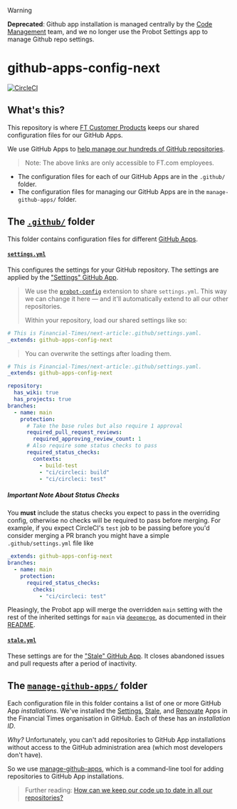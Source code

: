 > [!WARNING]  
> **Deprecated**: Github app installation is managed centrally by the [Code Management](https://financialtimes.enterprise.slack.com/archives/C02ST9MNV0S) team, and we no longer use the Probot Settings app to manage Github repo settings.

# github-apps-config-next

[![CircleCI](https://circleci.com/gh/Financial-Times/github-apps-config-next.svg?style=svg)](https://circleci.com/gh/Financial-Times/github-apps-config-next)

## What's this?
This repository is where [FT Customer Products](https://biz-ops.in.ft.com/Group/customerproducts) keeps our shared configuration files for our GitHub Apps.

We use GitHub Apps to [help manage our hundreds of GitHub repositories](https://github.com/Financial-Times/next/wiki/How-We-Manage-Our-GitHub-Repositories).

> Note: The above links are only accessible to FT.com employees.

* The configuration files for each of our GitHub Apps are in the `.github/` folder.
* The configuration files for managing our GitHub Apps are in the `manage-github-apps/` folder.

## The [`.github/`](https://github.com/Financial-Times/github-apps-config-next/tree/main/.github) folder

This folder contains configuration files for different [GitHub Apps](https://developer.github.com/apps/).

#### [`settings.yml`](https://github.com/Financial-Times/github-apps-config-next/blob/main/.github/settings.yml)

This configures the settings for your GitHub repository. The settings are applied by the ["Settings" GitHub App](https://probot.github.io/apps/settings).

> We use the [`probot-config`](https://github.com/probot/probot-config) extension to share `settings.yml`. This way we can change it here — and it'll automatically extend to all our other repositories.
>
> Within your repository, load our shared settings like so:

```yaml
# This is Financial-Times/next-article:.github/settings.yaml.
_extends: github-apps-config-next
```

> You can overwrite the settings after loading them.

```yaml
# This is Financial-Times/next-article:.github/settings.yaml.
_extends: github-apps-config-next

repository:
  has_wiki: true
  has_projects: true
branches:
  - name: main
    protection:
      # Take the base rules but also require 1 approval
      required_pull_request_reviews:
        required_approving_review_count: 1
      # Also require some status checks to pass
      required_status_checks:
        contexts:
          - build-test
          - "ci/circleci: build"
          - "ci/circleci: test"
```

##### Important Note About Status Checks

You **must** include the status checks you expect to pass in the overriding config, otherwise no checks will be required to pass before merging. For example, if you expect CircleCI's `test` job to be passing before you'd consider merging a PR branch you might have a simple `.github/settings.yml` file like
```yaml
_extends: github-apps-config-next
branches:
  - name: main
    protection:
      required_status_checks:
        checks:
          - "ci/circleci: test"
```
Pleasingly, the Probot app will merge the overridden `main` setting with the rest of the inherited settings for `main` via [`deepmerge`](https://github.com/TehShrike/deepmerge), as documented in their [README](https://github.com/probot/settings#inheritance).

#### [`stale.yml`](https://github.com/Financial-Times/github-apps-config-next/blob/main/.github/stale.yml)

These settings are for the ["Stale" GitHub App](https://github.com/probot/stale). It closes abandoned issues and pull requests after a period of inactivity.

## The [`manage-github-apps/`](https://github.com/Financial-Times/github-apps-config-next/tree/main/manage-github-apps) folder

Each configuration file in this folder contains a list of one or more GitHub App _installations_. We've installed the [Settings](https://probot.github.io/apps/settings), [Stale](https://github.com/probot/stale), and [Renovate](https://github.com/apps/renovate) Apps in the Financial Times organisation in GitHub. Each of these has an _installation ID_.

_Why?_ Unfortunately, you can't add repositories to GitHub App installations without access to the GitHub administration area (which most developers don't have).

So we use [manage-github-apps](https://github.com/Financial-Times/manage-github-apps), which is a command-line tool for adding repositories to GitHub App installations.

> Further reading: [How can we keep our code up to date in all our repositories?](https://github.com/Financial-Times/next/wiki/How-We-Manage-Our-GitHub-Repositories#how-can-we-keep-our-code-up-to-date-in-all-our-repositories)
